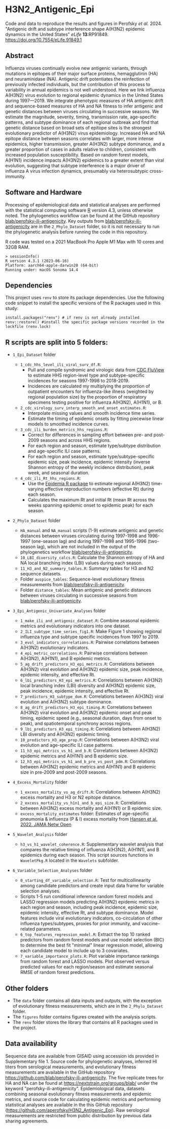 # H3N2_Antigenic_Epi

Code and data to reproduce the results and figures in Perofsky _et al._ 2024. "Antigenic drift and subtype interference shape A(H3N2) epidemic dynamics in the United States" _eLife_ **13**:RP91849. https://doi.org/10.7554/eLife.91849.1 

## Abstract

Influenza viruses continually evolve new antigenic variants, through mutations in epitopes of their major surface proteins, hemagglutinin (HA) and neuraminidase (NA). Antigenic drift potentiates the reinfection of previously infected individuals, but the contribution of this process to variability in annual epidemics is not well understood. Here we link influenza A(H3N2) virus evolution to regional epidemic dynamics in the United States during 1997—2019. We integrate phenotypic measures of HA antigenic drift and sequence-based measures of HA and NA fitness to infer antigenic and genetic distances between viruses circulating in successive seasons. We estimate the magnitude, severity, timing, transmission rate, age-specific patterns, and subtype dominance of each regional outbreak and find that genetic distance based on broad sets of epitope sites is the strongest evolutionary predictor of A(H3N2) virus epidemiology. Increased HA and NA epitope distance between seasons correlates with larger, more intense epidemics, higher transmission, greater A(H3N2) subtype dominance, and a greater proportion of cases in adults relative to children, consistent with increased population susceptibility. Based on random forest models, A(H1N1) incidence impacts A(H3N2) epidemics to a greater extent than viral evolution, suggesting that subtype interference is a major driver of influenza A virus infection dynamics, presumably via heterosubtypic cross-immunity.

## Software and Hardware

Processing of epidemiological data and statistical analyses are performed with the statistical computing software [R](https://www.r-project.org/) version 4.3, unless otherwise noted. The phylogenetics workflow can be found at the GitHub repository [blab/perofsky-ili-antigenicity](https://github.com/blab/perofsky-ili-antigenicity). Key outputs from [blab/perofsky-ili-antigenicity](https://github.com/blab/perofsky-ili-antigenicity) are in the `2_Phylo_Dataset` folder, so it is not necessary to run the phylogenetic analysis before running the code in this repository.

R code was tested on a 2021 MacBook Pro Apple M1 Max with 10 cores and 32GB RAM.
```
> sessionInfo()
R version 4.3.1 (2023-06-16)
Platform: aarch64-apple-darwin20 (64-bit)
Running under: macOS Sonoma 14.4
```

## Dependencies

This project uses `renv` to store its package dependencies. Use the following code snippet to install the specific versions of the R packages used in this study: 
```
install.packages("renv") # if renv is not already installed
renv::restore() #install the specific package versions recorded in the lockfile (renv.lock)
```

## R scripts are split into 5 folders:

* `1_Epi_Dataset` folder
  * `1_cdc_hhs_level_ili_viral_surv_df.R`:
    * Pull and compile syndromic and virologic data from [CDC FluView](https://gis.cdc.gov/grasp/fluview/fluportaldashboard.html) to estimate HHS region-level type and subtype-specific incidences for seasons 1997-1998 to 2018-2019.
    * Incidences are calculated my multiplying the proportion of outpatient encounters for influenza-like illness (weighted by regional population size) by the proportion of respiratory specimens testing positive for influenza A(H3N2), A(H1N1), or B.
  * `2_cdc_virology_surv_interp_smooth_and_onset_estimates.R`:
    * Interpolate missing values and smooth incidence time series.
    * Estimate the timing of epidemic onsets by fitting piecewise linear models to smoothed incidence curves.
  * `3_cdc_ili_burden_metrics_hhs_regions.R`:
    * Correct for differences in sampling effort between pre- and post-2009 seasons and across HHS regions.
    * For each region and season, estimate type/subtype distribution and age-specific ILI case patterns.
    * For each region and season, estimate type/subtype-specific epidemic size, peak incidence, epidemic intensity (inverse Shannon entropy of the weekly incidence distribution), peak week, and seasonal duration.
  * `4_cdc_ili_Rt_hhs_regions.R`:
    * Use the [Epidemia R package](https://imperialcollegelondon.github.io/epidemia/index.html) to estimate regional A(H3N2) time-varying effective reproduction numbers (effective Rt) during each season.
    * Calculates the maximum Rt and initial Rt (mean Rt across the weeks spanning epidemic onset to epidemic peak) for each season.

* `2_Phylo_Dataset` folder
  * `HA_manual` and `NA_manual` scripts (1-9) estimate antigenic and genetic distances between viruses circulating during 1997-1998 and 1996-1997 (one-season lag) and during 1997-1998 and 1995-1996 (two-season lag), which are not included in the output of the phylogenetics workflow [blab/perofsky-ili-antigenicity](https://github.com/blab/perofsky-ili-antigenicity).
  * `10_LBI_diversity_calcs.R`: Calculate the Shannon entropy of HA and NA local branching index (LBI) values during each season.
  * `11_H3_and_N2_summary_tables.R`: Summary tables for H3 and N2 sequence datasets.
  * Folder `auspice_tables`: Sequence-level evolutionary fitness measurements from [blab/perofsky-ili-antigenicity](https://github.com/blab/perofsky-ili-antigenicity).
  * Folder `distance_tables`: Mean antigenic and genetic distances between viruses circulating in successive seasons from [blab/perofsky-ili-antigenicity](https://github.com/blab/perofsky-ili-antigenicity).

* `3_Epi_Antigenic_Univariate_Analyses` folder
  * `1_make_ili_and_antigenic_dataset.R`: Combine seasonal epidemic metrics and evolutionary indicators into one dataset.
  * `2_ILI_subtype_time_series_fig1.R`: Make Figure 1 showing regional influenza type and subtype specific incidences from 1997 to 2019.
  * `3_evol_indicators_correlations.R`: Pairwise correlations between A(H3N2) evolutionary indicators.
  * `4_epi_metric_correlations.R`: Pairwise correlations between A(H3N2), A(H1N1), and B epidemic metrics.
  * `5_ag_drift_predictors_H3_epi_metrics.R`: Correlations between A(H3N2) viral evolution and A(H3N2) epidemic size, peak incidence, epidemic intensity, and effective Rt.
  * `6_lbi_predictors_H3_epi_metrics.R`: Correlations between A(H3N2) local branching index (LBI) diversity and A(H3N2) epidemic size, peak incidence, epidemic intensity, and effective Rt.
  * `7_predictors_H3_subtype_dom.R`: Correlations between A(H3N2) viral evolution and A(H3N2) subtype dominance.
  * `8_ag_drift_predictors_H3_epi_timing.R`: Correlations between A(H3N2) viral evolution and A(H3N2) epidemic onset and peak timing, epidemic speed (e.g., seasonal duration, days from onset to peak), and spatiotemporal synchrony across regions.
  * `9_lbi_predictors_H3_epi_timing.R`: Correlations between A(H3N2) LBI diversity and A(H3N2) epidemic timing.
  * `10_predictors_H3_age_prop.R`: Correlations between A(H3N2) viral evolution and age-specific ILI case patterns.
  * `11_h3_epi_metrics_vs_h1_and_b.R`: Correlations between A(H3N2) epidemic metrics and A(H1N1) and B epidemic size.
  * `12_h3_epi_metrics_vs_h1_and_b_pre_vs_post_pdm.R`: Correlations between A(H3N2) epidemic metrics and A(H1N1) and B epidemic size in pre-2009 and post-2009 seasons.

* `4_Excess_Mortality` folder
  * `1_excess_mortality_vs_ag_drift.R`: Correlations between A(H3N2) excess mortality and H3 or N2 epitope distance.
  * `2_excess_mortality_vs_h1n1_and_b_epi_size.R`: Correlations between A(H3N2) excess mortality and A(H1N1) or B epidemic size.
  * `excess_mortality_estimates` folder: Estimates of age-specific pneumonia & influenza (P & I) excess mortality from [Hansen et al. 2022. JAMA Netw Open](https://doi.org/10.1001/jamanetworkopen.2022.0527)

* `5_Wavelet_Analysis` folder
  * `h3_vs_h1_wavelet_coherence.R`: Supplementary wavelet analysis that compares the relative timing of influenza A(H3N2), A(H1N1), and B epidemics during each season. This script sources functions in `WaveletPkg.R` located in the `Wavelets` subfolder.

* `6_Variable_Selection_Analyses` folder
  * `0_starting_df_variable_selection.R`: Test for multicollinearity among candidate predictors and create input data frame for variable selection analyses.
  * Scripts 1-5 run conditional inference random forest models and LASSO regression models predicting A(H3N2) epidemic metrics in each region and season, including peak incidence, epidemic size, epidemic intensity, effective Rt, and subtype dominance. Model features include viral evolutionary indicators, co-circulation of other influenza types/subtypes, proxies for prior immunity, and vaccine-related parameters.
  * `6_top_features_regression_model.R`: Extract the top 10 ranked predictors from random forest models and use model selection (BIC) to determine the best fit "minimal" linear regression model, allowing each candidate model to include up to 3 covariates.
  * `7_variable_importance_plots.R`: Plot variable importance rankings from random forest and LASSO models. Plot observed versus predicted values for each region/season and estimate seasonal RMSE of random forest predictions.

## Other folders

* The `data` folder contains all data inputs and outputs, with the exception of evolutionary fitness measurements, which are in the `2_Phylo_Dataset` folder.
* The `figures` folder contains figures created with the analysis scripts.
* The `renv` folder stores the library that contains all R packages used in the project.

## Data availability

Sequence data are available from GISAID using accession ids provided in Supplementary file 1. Source code for phylogenetic analyses, inferred HI titers from serological measurements, and evolutionary fitness measurements are available in the GitHub repository https://github.com/blab/perofsky-ili-antigenicity. The five replicate trees for HA and NA can be found at https://nextstrain.org/groups/blab/ under the keyword "perofsky-ili-antigenicity". Epidemiological data, datasets combining seasonal evolutionary fitness measurements and epidemic metrics, and source code for calculating epidemic metrics and performing statistical analyses are available in the this GitHub repository (https://github.com/aperofsky/H3N2_Antigenic_Epi). Raw serological measurements are restricted from public distribution by previous data sharing agreements.
